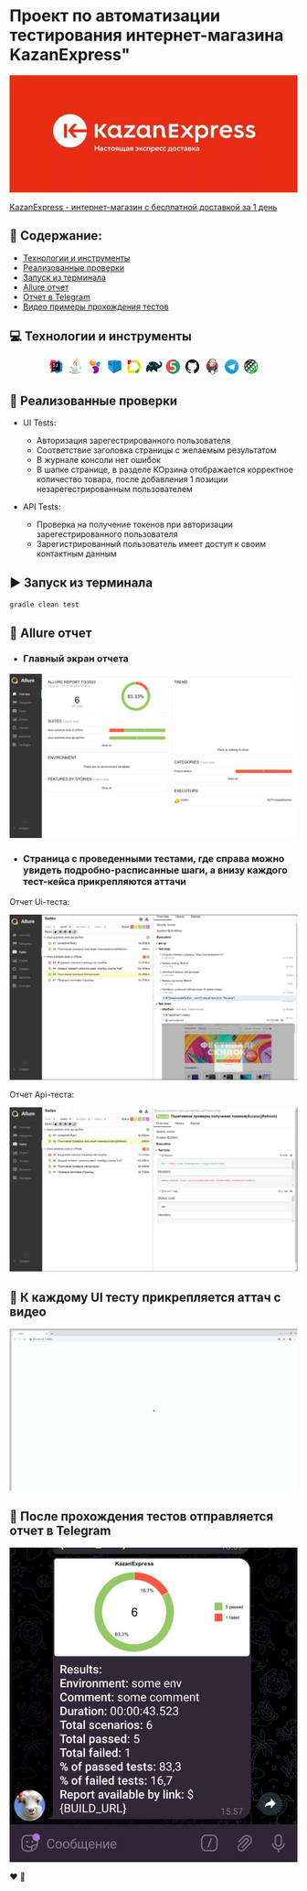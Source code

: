 # Проект по автоматизации тестирования интернет-магазина KazanExpress"
<p align="center">
<img title="Allure Test Page" src="images/screenshots/KznExpress.png">
</p>
 <a target="_blank" href="https://kazanexpress.ru/">KazanExpress - интернет-магазин с бесплатной доставкой за 1 день</a>

## :floppy_disk: Содержание:
- <a href="#computer-технологии-и-инструменты">Технологии и инструменты</a>
- <a href="#notebook_with_decorative_cover-реализованные-проверки">Реализованные проверки</a>
- <a href="#arrow_forward-запуск-из-терминала">Запуск из терминала</a>
- <a href="#open_book-allure-отчет">Allure отчет</a>
- <a href="#robot-отчет-в-telegram">Отчет в Telegram</a>
- <a href="#film_projector-видео-примеры-прохождения-тестов">Видео примеры прохождения тестов</a>

## :computer: Технологии и инструменты
<p align="center">
<img width="6%" title="IntelliJ IDEA" src="images/logo/Intelij_IDEA.svg">
<img width="6%" title="Java" src="images/logo/Java.svg">
<img width="6%" title="Selenide" src="images/logo/Selenide.svg">
<img width="6%" title="Selenoid" src="images/logo/Selenoid.svg">
<img width="6%" title="Allure Report" src="images/logo/Allure_Report.svg">
<img width="6%" title="Gradle" src="images/logo/Gradle.svg">
<img width="6%" title="JUnit5" src="images/logo/JUnit5.svg">
<img width="6%" title="GitHub" src="images/logo/GitHub.svg">
<img width="6%" title="Jenkins" src="images/logo/Jenkins.svg">
<img width="6%" title="Telegram" src="images/logo/Telegram.svg">
<img width="6%" title="RestAssured" src="images/logo/Rest-Assured.png">
</p>

## :notebook_with_decorative_cover: Реализованные проверки
- UI Tests:
  - Авторизация зарегестрированного пользователя
  - Соответствие заголовка страницы с желаемым результатом
  - В журнале консоли нет ошибок
  - В шапке странице, в разделе КОрзина отображается корректное количество товара, после добавления 1 позиции незарегестрированным пользователем

- API Tests:
  - Проверка на получение токенов при авторизации зарегестрированного пользователя
  - Зарегистрированный пользователь имеет доступ к своим контактным данным 


## :arrow_forward: Запуск из терминала

```
gradle clean test
```

## :open_book: Allure отчет
- ### Главный экран отчета
<p align="center">
<img title="Allure Overview Dashboard" src="images/screenshots/total.png">
</p>

- ### Страница с проведенными тестами, где справа можно увидеть подробно-расписанные шаги, а внизу каждого тест-кейса прикрепляются аттачи
Отчет Ui-теста:
<p align="center">
<img title="Allure Test Page" src="images/screenshots/ui_1.png">
</p>
Отчет Api-теста:
<p align="center">
<img title="Allure Test Page" src="images/screenshots/api_1.png">
</p>

## :robot: К каждому UI тесту прикрепляется аттач с видео
<p align="center">
<img title="Telegram notification message" src="images/screenshots/авт.gif">
</p>

## :robot: После прохождения тестов отправляется отчет в Telegram
<p align="center">
<img title="Telegram notification message" src="images/screenshots/photo_2022-07-03_16-40-29.jpg">
</p>


:heart: 
:blue_heart: 
